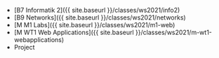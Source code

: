 * [B7 Informatik 2]({{ site.baseurl }}/classes/ws2021/info2)
* [B9 Networks]({{ site.baseurl }}/classes/ws2021/networks)
* [M M1 Labs]({{ site.baseurl }}/classes/ws2021/m1-web)
* [M WT1 Web Applications]({{ site.baseurl }}/classes/ws2021/m-wt1-webapplications)
* Project
